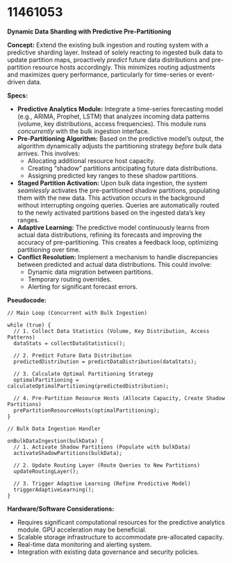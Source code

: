 # 11461053

**Dynamic Data Sharding with Predictive Pre-Partitioning**

**Concept:** Extend the existing bulk ingestion and routing system with a predictive sharding layer. Instead of solely reacting to ingested bulk data to update partition maps, proactively *predict* future data distributions and pre-partition resource hosts accordingly. This minimizes routing adjustments and maximizes query performance, particularly for time-series or event-driven data.

**Specs:**

*   **Predictive Analytics Module:** Integrate a time-series forecasting model (e.g., ARIMA, Prophet, LSTM) that analyzes incoming data patterns (volume, key distributions, access frequencies). This module runs *concurrently* with the bulk ingestion interface.
*   **Pre-Partitioning Algorithm:** Based on the predictive model’s output, the algorithm dynamically adjusts the partitioning strategy *before* bulk data arrives. This involves:
    *   Allocating additional resource host capacity.
    *   Creating “shadow” partitions anticipating future data distributions.
    *   Assigning predicted key ranges to these shadow partitions.
*   **Staged Partition Activation:** Upon bulk data ingestion, the system *seamlessly* activates the pre-partitioned shadow partitions, populating them with the new data.  This activation occurs in the background without interrupting ongoing queries.  Queries are automatically routed to the newly activated partitions based on the ingested data’s key ranges.
*   **Adaptive Learning:** The predictive model continuously learns from actual data distributions, refining its forecasts and improving the accuracy of pre-partitioning. This creates a feedback loop, optimizing partitioning over time.
*   **Conflict Resolution:** Implement a mechanism to handle discrepancies between predicted and actual data distributions. This could involve:
    *   Dynamic data migration between partitions.
    *   Temporary routing overrides.
    *   Alerting for significant forecast errors.

**Pseudocode:**

```
// Main Loop (Concurrent with Bulk Ingestion)

while (true) {
  // 1. Collect Data Statistics (Volume, Key Distribution, Access Patterns)
  dataStats = collectDataStatistics();

  // 2. Predict Future Data Distribution
  predictedDistribution = predictDataDistribution(dataStats);

  // 3. Calculate Optimal Partitioning Strategy
  optimalPartitioning = calculateOptimalPartitioning(predictedDistribution);

  // 4. Pre-Partition Resource Hosts (Allocate Capacity, Create Shadow Partitions)
  prePartitionResourceHosts(optimalPartitioning);
}

// Bulk Data Ingestion Handler

onBulkDataIngestion(bulkData) {
  // 1. Activate Shadow Partitions (Populate with bulkData)
  activateShadowPartitions(bulkData);

  // 2. Update Routing Layer (Route Queries to New Partitions)
  updateRoutingLayer();

  // 3. Trigger Adaptive Learning (Refine Predictive Model)
  triggerAdaptiveLearning();
}
```

**Hardware/Software Considerations:**

*   Requires significant computational resources for the predictive analytics module.  GPU acceleration may be beneficial.
*   Scalable storage infrastructure to accommodate pre-allocated capacity.
*   Real-time data monitoring and alerting system.
*   Integration with existing data governance and security policies.
